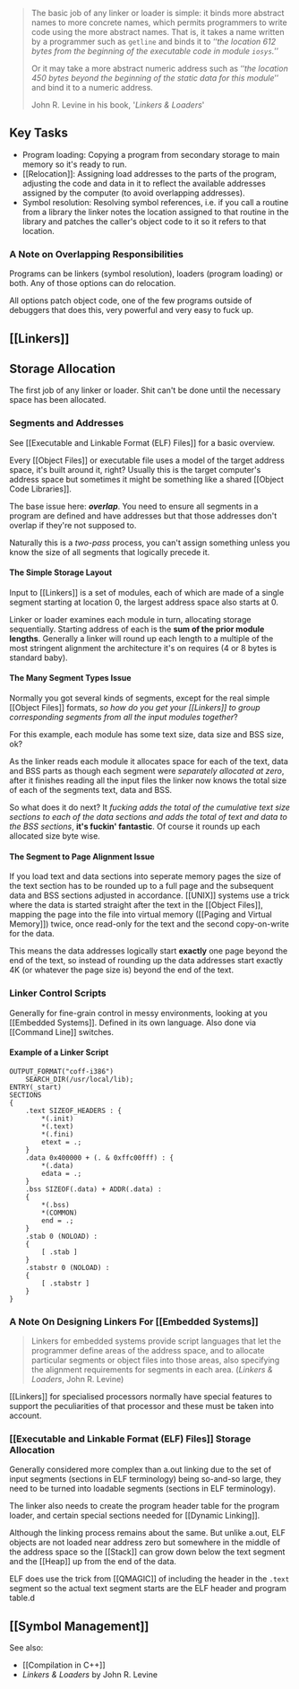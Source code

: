 > The basic job of any linker or loader is simple: it binds more abstract names to more concrete names, which permits programmers to write code using the more abstract names. That is, it takes a name written by a programmer such as `getline` and binds it to ‘‘*the location 612 bytes from the beginning of the executable code in module `iosys`.*’’ 
> 
> Or it may take a more abstract numeric address such as ‘‘*the location 450 bytes beyond the beginning of the static data for this module*’’ and bind it to a numeric address.
> 
> John R. Levine in his book, '*Linkers & Loaders*'

## Key Tasks

- Program loading: Copying a program from secondary storage to main memory so it's ready to run.
- [[Relocation]]: Assigning load addresses to the parts of the program, adjusting the code and data in it to reflect the available addresses assigned by the computer (to avoid overlapping addresses).
- Symbol resolution: Resolving symbol references, i.e. if you call a routine from a library the linker notes the location assigned to that routine in the library and patches the caller's object code to it so it refers to that location.

### A Note on Overlapping Responsibilities

Programs can be linkers (symbol resolution), loaders (program loading) or both. Any of those options can do relocation.

All options patch object code, one of the few programs outside of debuggers that does this, very powerful and very easy to fuck up.

## [[Linkers]]

## Storage Allocation

The first job of any linker or loader. Shit can't be done until the necessary space has been allocated.

### Segments and Addresses

See [[Executable and Linkable Format (ELF) Files]] for a basic overview.

Every [[Object Files]] or executable file uses a model of the target address space, it's built around it, right? Usually this is the target computer's address space but sometimes it might be something like a shared [[Object Code Libraries]].

The base issue here: ***overlap***. You need to ensure all segments in a program are defined and have addresses but that those addresses don't overlap if they're not supposed to.

Naturally this is a *two-pass* process, you can't assign something unless you know the size of all segments that logically precede it. 

#### The Simple Storage Layout

Input to [[Linkers]] is a set of modules, each of which are made of a single segment starting at location 0, the largest address space also starts at 0.

Linker or loader examines each module in turn, allocating storage sequentially. Starting address of each is the **sum of the prior module lengths**. Generally a linker will round up each length to a multiple of the most stringent alignment the architecture it's on requires (4 or 8 bytes is standard baby).

#### The Many Segment Types Issue

Normally you got several kinds of segments, except for the real simple [[Object Files]] formats, *so how do you get your [[Linkers]] to group corresponding segments from all the input modules together*?

For this example, each module has some text size, data size and BSS size, ok?

As the linker reads each module it allocates space for each of the text, data and BSS parts as though each segment were *separately allocated at zero*, after it finishes reading all the input files the linker now knows the total size of each of the segments text, data and BSS. 

So what does it do next? It *fucking adds the total of the cumulative text size sections to each of the data sections and adds the total of text and data to the BSS sections*, **it's fuckin' fantastic**. Of course it rounds up each allocated size byte wise.

#### The Segment to Page Alignment Issue

If you load text and data sections into seperate memory pages the size of the text section has to be rounded up to a full page and the subsequent data and BSS sections adjusted in accordance. [[UNIX]] systems use a trick where the data is started straight after the text in the [[Object Files]], mapping the page into the file into virtual memory ([[Paging and Virtual Memory]]) twice, once read-only for the text and the second copy-on-write for the data.

This means the data addresses logically start **exactly** one page beyond the end of the text, so instead of rounding up the data addresses start exactly 4K (or whatever the page size is) beyond the end of the text.

### Linker Control Scripts

Generally for fine-grain control in messy environments, looking at you [[Embedded Systems]]. Defined in its own language. Also done via [[Command Line]] switches.

#### Example of a Linker Script

```
OUTPUT_FORMAT("coff-i386")
	SEARCH_DIR(/usr/local/lib);
ENTRY(_start)
SECTIONS
{
	.text SIZEOF_HEADERS : {
		*(.init)
		*(.text)
		*(.fini)
		etext = .;
	}
	.data 0x400000 + (. & 0xffc00fff) : {
		*(.data)
		edata = .;
	}
	.bss SIZEOF(.data) + ADDR(.data) :
	{
		*(.bss)
		*(COMMON)
		end = .;
	}
	.stab 0 (NOLOAD) :
	{
		[ .stab ]
	}
	.stabstr 0 (NOLOAD) :
	{
		[ .stabstr ]
	}
}
```

### A Note On Designing Linkers For [[Embedded Systems]]

> Linkers for embedded systems provide script languages that let the programmer define areas of the address space, and to allocate particular segments or object files into those areas, also specifying the alignment requirements for segments in each area. (*Linkers & Loaders*, John R. Levine)

[[Linkers]] for specialised processors normally have special features to support the peculiarities of that processor and these must be taken into account.

### [[Executable and Linkable Format (ELF) Files]] Storage Allocation

Generally considered more complex than a.out linking due to the set of input segments (sections in ELF terminology) being so-and-so large, they need to be turned into loadable segments (sections in ELF terminology).

The linker also needs to create the program header table for the program loader, and certain special sections needed for [[Dynamic Linking]].

Although the linking process remains about the same. But unlike a.out, ELF objects are not loaded near address zero but somewhere in the middle of the address space so the [[Stack]] can grow down below the text segment and the [[Heap]] up from the end of the data.

ELF does use the trick from [[QMAGIC]] of including the header  in the `.text` segment so the actual text segment starts are the ELF header and program table.d

## [[Symbol Management]]

See also:
- [[Compilation in C++]]
- *Linkers & Loaders* by John R. Levine